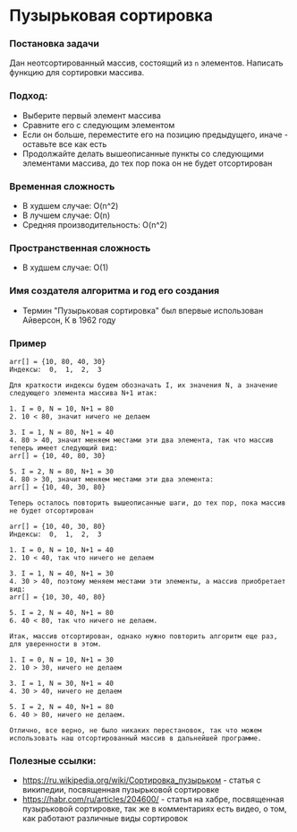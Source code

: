 # Пузырьковая сортировка

### Постановка задачи

Дан неотсортированный массив, состоящий из `n` элементов. Написать функцию для сортировки массива.

### Подход:

- Выберите первый элемент массива
- Сравните его с следующим элементом
- Если он больше, переместите его на позицию предыдущего, иначе - оставьте все как есть
- Продолжайте делать вышеописанные пункты со следующими элементами массива, до тех пор пока он не будет отсортирован

### Временная сложность

- В худшем случае: O(n^2)
- В лучшем случае: O(n)
- Средняя производительность: O(n^2)

### Пространственная сложность

- В худшем случае: O(1)

### Имя создателя алгоритма и год его создания

- Термин "Пузырьковая сортировка" был впервые использован Айверсон, К в 1962 году

### Пример

```
arr[] = {10, 80, 40, 30}
Индексы:  0,  1,  2,  3

Для краткости индексы будем обозначать I, их значения N, а значение следующего элемента массива N+1 итак:

1. I = 0, N = 10, N+1 = 80
2. 10 < 80, значит ничего не делаем

3. I = 1, N = 80, N+1 = 40
4. 80 > 40, значит меняем местами эти два элемента, так что массив теперь имеет следующий вид:
arr[] = {10, 40, 80, 30}

5. I = 2, N = 80, N+1 = 30
4. 80 > 30, значит меняем местами эти два элемента:
arr[] = {10, 40, 30, 80}

Теперь осталось повторить вышеописанные шаги, до тех пор, пока массив не будет отсортирован

arr[] = {10, 40, 30, 80}
Индексы:  0,  1,  2,  3

1. I = 0, N = 10, N+1 = 40
2. 10 < 40, так что ничего не делаем

3. I = 1, N = 40, N+1 = 30
4. 30 > 40, поэтому меняем местами эти элементы, а массив приобретает вид:
arr[] = {10, 30, 40, 80}

5. I = 2, N = 40, N+1 = 80
6. 40 < 80, так что ничего не делаем.

Итак, массив отсортирован, однако нужно повторить алгоритм еще раз, для уверенности в этом.

1. I = 0, N = 10, N+1 = 30
2. 10 > 30, ничего не делаем

3. I = 1, N = 30, N+1 = 40
4. 30 > 40, ничего не делаем

5. I = 2, N = 40, N+1 = 80
6. 40 > 80, ничего не делаем.

Отлично, все верно, не было никаких перестановок, так что можем использовать наш отсортированный массив в дальнейшей программе.
```

### Полезные ссылки:

- https://ru.wikipedia.org/wiki/Сортировка_пузырьком - статья с википедии, посвященная пузырьковой сортировке
- https://habr.com/ru/articles/204600/ - статья на хабре, посвященная пузырьковой сортировке, так же в комментариях есть видео, о том, как работают различные виды сортировок
